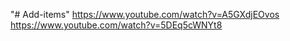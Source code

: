 "# Add-items" 
https://www.youtube.com/watch?v=A5GXdjEOvos
https://www.youtube.com/watch?v=5DEq5cWNYt8
